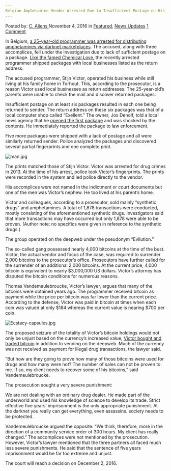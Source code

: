 ```yaml
---
Belgian Amphetamine Vendor Arrested Due to Insufficient Postage on His Packages
---
```

<article class="post-listing post-16248 post type-post status-publish format-standard has-post-thumbnail hentry 
    <div class="post-inner">
        <span>Posted by: <a href="https://www.deepdotweb.com/author/caliens/" title="">C. Aliens </a></span>
    <span>November 4, 2016</span>
    <span>in <a href="https://www.deepdotweb.com/category/deepdot-news/" rel="category tag">Featured</a>, <a href="https://www.deepdotweb.com/category/news-updates/" rel="category tag">News Updates</a></span>
    <span><a href="https://www.deepdotweb.com/2016/11/04/belgian-amphetamine-vendor-arrested-due-to-insufficient-postage-on-his-packages/#comments">1 Comment</a></span>
    </p>
    <div class="clear"></div>
    <div class="entry">
    <p>In Belgium, <a href="https://www.deepdotweb.com/2016/11/01/dark-net-vendor-torhout-arrested/">a 25-year-old programmer was arrested for distributing amphetamines via darknet marketplaces</a>. The accused, along with three accomplices, fell under the investigation due to lack of sufficient postage on a package. <a href="https://www.deepdotweb.com/2016/05/17/dark-web-vendor-chemical-love-busted-50-kg-drugs-seized/">Like the famed Chemical Love</a>, the recently arrested programmer shipped packages with local businesses listed as the return address.</p>
    <p>The accused programmer, Stijn Victor, operated his business while still living at his family home in Torhout. This, according to the prosecutor, is a reason Victor used local businesses as return addresses. The 25-year-old’s parents were unable to check the mail and discover returned packages.</p>
    <p>Insufficient postage on at least six packages resulted in each one being returned to sender. The return address on these six packages was that of a local computer shop called “Exellent.” The owner, Jos Denolf, told a local news agency that he <a href="http://www.nieuwsblad.be/cnt/dmf20161025_02539497">opened the first package</a> and was shocked by the contents. He immediately reported the package to law enforcement.</p>
    <p>Five more packages were shipped with a lack of postage and all were similarly returned sender. Police analyzed the packages and discovered several partial fingerprints and one complete print.</p>
    <p><img class="wp-image-16249 aligncenter" src="/imgs/2016/11/man-jpg.jpeg" alt="man.jpg" srcset="/imgs/2016/11/man-jpg.jpeg 629w, /imgs/2016/11/man-jpg-300x169.jpeg 300w" sizes="(max-width: 629px) 100vw, 629px" /></p>
    <p>The prints matched those of Stijn Victor. Victor was arrested for drug crimes in 2013. At the time of his arrest, police took Victor’s fingerprints. The prints were recorded in the system and led police directly to the vendor.</p>
    <p>His accomplices were not named in the indictment or court documents but one of the men was Victor’s nephew. He too lived at his parent’s home.</p>
    <p>Victor and colleagues, according to a prosecutor, sold mainly “synthetic drugs” and amphetamines. A total of 1,878 transactions were conducted, mostly consisting of the aforementioned synthetic drugs. Investigators said that more transactions may have occurred but only 1,878 were able to be proven. (Author note: no specifics were given in reference to the synthetic drugs.)</p>
    <p>The group operated on the deepweb under the pseudonym “Evilution.”</p>
    <p>The so-called gang possessed nearly 4,000 bitcoins at the time of the bust. Victor, the actual vendor and focus of the case, was required to surrender 2,000 bitcoins to the prosecutor&#8217;s office. Prosecutors have further called for the surrender of an additional 2,000 bitcoins. At the current price, 4,000 bitcoin is equivalent to nearly $3,000,000 US dollars. Victor’s attorney has disputed the bitcoin conditions for numerous reasons.</p>
    <p>Thomas Vandemeulebroucke, Victor’s lawyer, argues that many of the bitcoins were obtained years ago. The programmer received bitcoin as payment while the price per bitcoin was far lower than the current price. According to the defense, Victor was paid in bitcoin at times when each coin was valued at only $184 whereas the current value is nearing $700 per coin.</p>
    <p><img class="wp-image-16250 aligncenter" src="/imgs/2016/11/ecstacy-capsules-jpg.jpeg" alt="Ecstacy-capsules.jpg" width="1006" height="754" srcset="/imgs/2016/11/ecstacy-capsules-jpg.jpeg 2500w, /imgs/2016/11/ecstacy-capsules-jpg-300x225.jpeg 300w, /imgs/2016/11/ecstacy-capsules-jpg-1024x768.jpeg 1024w" sizes="(max-width: 1006px) 100vw, 1006px" /></p>
    <p>The proposed seizure of the totality of Victor’s bitcoin holdings would not only be unjust based on the currency’s increased value; <a href="http://kw.knack.be/west-vlaanderen/nieuws/criminaliteit/twintiger-uit-torhout-dealde-wereldwijd-synthetische-drugs-via-de-onderwereld-van-het-internet/article-normal-239819.html">Victor bought and traded bitcoin</a> in addition to vending on the deepweb. Much of the currency was not received as payment for illegal drug transactions, the lawyer said.</p>
    <p>&#8220;But how are they going to prove how many of those bitcoins were used for drugs and how many were not? The number of sales can not be proven to me. If so, my client needs to recover some of his bitcoins,&#8221; said Vandemeulebroucke.</p>
    <p>The prosecution sought a very severe punishment:</p>
    <p>We are not dealing with an ordinary drug dealer. He made part of the underworld and used his knowledge of science to develop its trade. Strict effective five years&#8217; imprisonment is the only appropriate punishment. At the darknet you really can get everything, even assassins. society needs to be protected.</p>
    <p>Vandemeulebroucke argued the opposite: &#8220;We think, therefore, more in the direction of a community service order of 300 hours. My client has really changed.&#8221; The accomplices were not mentioned by the prosecution. However, Victor’s lawyer mentioned that the three partners all faced much less severe punishments. He said that the sentence of five years imprisonment would be far too extreme and unjust.</p>
    <p>The court will reach a decision on December 2, 2016.</p>
    </div>
    <span style="display:none" class="updated">2016-11-04</span>
    <div style="display:none" class="vcard author" itemprop="author" itemscope itemtype="http://schema.org/Person"><strong class="fn" itemprop="name"><a href="https://www.deepdotweb.com/author/caliens/" title="Posts by C. Aliens" rel="author">C. Aliens</a></strong></div>
    </div>
</article>

